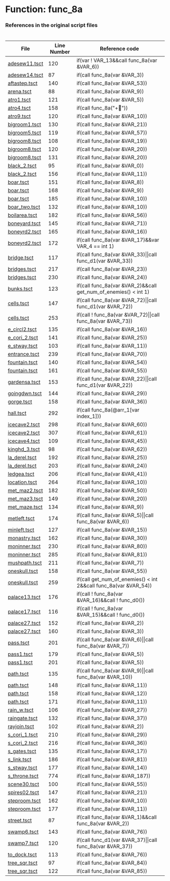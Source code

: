 # Function: func_8a
### References in the original script files

#

| File | Line Number | Reference code |
| --- | --- | --- |
| [adesew11.tsct](../../../out/adesew11.tsct#L120) | 120 | if(var ! VAR_13&&call func_8a(var &VAR_6)) |
| [adesew14.tsct](../../../out/adesew14.tsct#L87) | 87 | if(call func_8a(var &VAR_3)) |
| [aftastep.tsct](../../../out/aftastep.tsct#L140) | 140 | if(call func_8a(var &VAR_53)) |
| [arena.tsct](../../../out/arena.tsct#L88) | 88 | if(call func_8a(var &VAR_9)) |
| [atro1.tsct](../../../out/atro1.tsct#L121) | 121 | if(call func_8a(var &VAR_5)) |
| [atro4.tsct](../../../out/atro4.tsct#L158) | 158 | if(call func_8a("+")) |
| [atro9.tsct](../../../out/atro9.tsct#L120) | 120 | if(call func_8a(var &VAR_10)) |
| [bigroom1.tsct](../../../out/bigroom1.tsct#L130) | 130 | if(call func_8a(var &VAR_21)) |
| [bigroom5.tsct](../../../out/bigroom5.tsct#L119) | 119 | if(call func_8a(var &VAR_57)) |
| [bigroom8.tsct](../../../out/bigroom8.tsct#L108) | 108 | if(call func_8a(var &VAR_19)) |
| [bigroom8.tsct](../../../out/bigroom8.tsct#L120) | 120 | if(call func_8a(var &VAR_20)) |
| [bigroom8.tsct](../../../out/bigroom8.tsct#L131) | 131 | if(call func_8a(var &VAR_20)) |
| [black_2.tsct](../../../out/black_2.tsct#L95) | 95 | if(call func_8a(var &VAR_0)) |
| [black_2.tsct](../../../out/black_2.tsct#L156) | 156 | if(call func_8a(var &VAR_11)) |
| [boar.tsct](../../../out/boar.tsct#L151) | 151 | if(call func_8a(var &VAR_8)) |
| [boar.tsct](../../../out/boar.tsct#L168) | 168 | if(call func_8a(var &VAR_9)) |
| [boar.tsct](../../../out/boar.tsct#L185) | 185 | if(call func_8a(var &VAR_10)) |
| [boar_two.tsct](../../../out/boar_two.tsct#L132) | 132 | if(call func_8a(var &VAR_10)) |
| [boilarea.tsct](../../../out/boilarea.tsct#L182) | 182 | if(call func_8a(var &VAR_56)) |
| [boneyard.tsct](../../../out/boneyard.tsct#L145) | 145 | if(call func_8a(var &VAR_71)) |
| [boneyrd2.tsct](../../../out/boneyrd2.tsct#L165) | 165 | if(call func_8a(var &VAR_16)) |
| [boneyrd2.tsct](../../../out/boneyrd2.tsct#L172) | 172 | if(call func_8a(var &VAR_17)&&var VAR_4 == int 1) |
| [bridge.tsct](../../../out/bridge.tsct#L117) | 117 | if(call func_8a(var &VAR_33)\|\|call func_d1(var &VAR_33)) |
| [bridges.tsct](../../../out/bridges.tsct#L217) | 217 | if(call func_8a(var &VAR_23)) |
| [bridges.tsct](../../../out/bridges.tsct#L230) | 230 | if(call func_8a(var &VAR_24)) |
| [bunks.tsct](../../../out/bunks.tsct#L123) | 123 | if(call func_8a(var &VAR_2)&&call get_num_of_enemies() < int 1) |
| [cells.tsct](../../../out/cells.tsct#L147) | 147 | if(call func_8a(var &VAR_72)\|\|call func_d1(var &VAR_72)) |
| [cells.tsct](../../../out/cells.tsct#L253) | 253 | if(call ! func_8a(var &VAR_72)\|\|call func_8a(var &VAR_73)) |
| [e_circl2.tsct](../../../out/e_circl2.tsct#L135) | 135 | if(call func_8a(var &VAR_16)) |
| [e_cori_2.tsct](../../../out/e_cori_2.tsct#L141) | 141 | if(call func_8a(var &VAR_25)) |
| [e_stway.tsct](../../../out/e_stway.tsct#L103) | 103 | if(call func_8a(var &VAR_11)) |
| [entrance.tsct](../../../out/entrance.tsct#L239) | 239 | if(call func_8a(var &VAR_70)) |
| [fountain.tsct](../../../out/fountain.tsct#L140) | 140 | if(call func_8a(var &VAR_54)) |
| [fountain.tsct](../../../out/fountain.tsct#L161) | 161 | if(call func_8a(var &VAR_55)) |
| [gardensa.tsct](../../../out/gardensa.tsct#L153) | 153 | if(call func_8a(var &VAR_22)\|\|call func_d1(var &VAR_22)) |
| [goingdwn.tsct](../../../out/goingdwn.tsct#L144) | 144 | if(call func_8a(var &VAR_29)) |
| [gorge.tsct](../../../out/gorge.tsct#L158) | 158 | if(call func_8a(var &VAR_36)) |
| [hall.tsct](../../../out/hall.tsct#L292) | 292 | if(call func_8a(@arr_1[var index_1])) |
| [icecave2.tsct](../../../out/icecave2.tsct#L298) | 298 | if(call func_8a(var &VAR_60)) |
| [icecave2.tsct](../../../out/icecave2.tsct#L307) | 307 | if(call func_8a(var &VAR_61)) |
| [icecave4.tsct](../../../out/icecave4.tsct#L109) | 109 | if(call func_8a(var &VAR_45)) |
| [kinghd_3.tsct](../../../out/kinghd_3.tsct#L98) | 98 | if(call func_8a(var &VAR_62)) |
| [la_derel.tsct](../../../out/la_derel.tsct#L192) | 192 | if(call func_8a(var &VAR_25)) |
| [la_derel.tsct](../../../out/la_derel.tsct#L203) | 203 | if(call func_8a(var &VAR_24)) |
| [ledgea.tsct](../../../out/ledgea.tsct#L206) | 206 | if(call func_8a(var &VAR_41)) |
| [location.tsct](../../../out/location.tsct#L264) | 264 | if(call func_8a(var &VAR_10)) |
| [met_maz2.tsct](../../../out/met_maz2.tsct#L182) | 182 | if(call func_8a(var &VAR_50)) |
| [met_maz3.tsct](../../../out/met_maz3.tsct#L149) | 149 | if(call func_8a(var &VAR_20)) |
| [met_maze.tsct](../../../out/met_maze.tsct#L134) | 134 | if(call func_8a(var &VAR_9)) |
| [metleft.tsct](../../../out/metleft.tsct#L174) | 174 | if(call func_8a(var &VAR_5)\|\|call func_8a(var &VAR_6)) |
| [minleft.tsct](../../../out/minleft.tsct#L127) | 127 | if(call func_8a(var &VAR_15)) |
| [monastry.tsct](../../../out/monastry.tsct#L162) | 162 | if(call func_8a(var &VAR_30)) |
| [moninner.tsct](../../../out/moninner.tsct#L230) | 230 | if(call func_8a(var &VAR_80)) |
| [moninner.tsct](../../../out/moninner.tsct#L285) | 285 | if(call func_8a(var &VAR_81)) |
| [mushpath.tsct](../../../out/mushpath.tsct#L211) | 211 | if(call func_8a(var &VAR_7)) |
| [oneskull.tsct](../../../out/oneskull.tsct#L158) | 158 | if(call func_8a(var &VAR_55)) |
| [oneskull.tsct](../../../out/oneskull.tsct#L259) | 259 | if(call get_num_of_enemies() < int 2&&call func_8a(var &VAR_54)) |
| [palace13.tsct](../../../out/palace13.tsct#L176) | 176 | if(call ! func_8a(var &VAR_16)&&call ! func_d0()) |
| [palace17.tsct](../../../out/palace17.tsct#L116) | 116 | if(call ! func_8a(var &VAR_15)&&call ! func_d0()) |
| [palace27.tsct](../../../out/palace27.tsct#L152) | 152 | if(call func_8a(var &VAR_2)) |
| [palace27.tsct](../../../out/palace27.tsct#L160) | 160 | if(call func_8a(var &VAR_3)) |
| [pass.tsct](../../../out/pass.tsct#L201) | 201 | if(call func_8a(var &VAR_6)\|\|call func_8a(var &VAR_7)) |
| [pass1.tsct](../../../out/pass1.tsct#L179) | 179 | if(call func_8a(var &VAR_5)) |
| [pass1.tsct](../../../out/pass1.tsct#L201) | 201 | if(call func_8a(var &VAR_5)) |
| [path.tsct](../../../out/path.tsct#L135) | 135 | if(call func_8a(var &VAR_9)\|\|call func_8a(var &VAR_10)) |
| [path.tsct](../../../out/path.tsct#L148) | 148 | if(call func_8a(var &VAR_11)) |
| [path.tsct](../../../out/path.tsct#L158) | 158 | if(call func_8a(var &VAR_12)) |
| [path.tsct](../../../out/path.tsct#L171) | 171 | if(call func_8a(var &VAR_11)) |
| [rain_w.tsct](../../../out/rain_w.tsct#L106) | 106 | if(call func_8a(var &VAR_27)) |
| [raingate.tsct](../../../out/raingate.tsct#L132) | 132 | if(call func_8a(var &VAR_37)) |
| [rayjoin.tsct](../../../out/rayjoin.tsct#L102) | 102 | if(call func_8a(var &VAR_2)) |
| [s_cori_1.tsct](../../../out/s_cori_1.tsct#L210) | 210 | if(call func_8a(var &VAR_29)) |
| [s_cori_2.tsct](../../../out/s_cori_2.tsct#L216) | 216 | if(call func_8a(var &VAR_36)) |
| [s_gates.tsct](../../../out/s_gates.tsct#L135) | 135 | if(call func_8a(var &VAR_17)) |
| [s_link.tsct](../../../out/s_link.tsct#L186) | 186 | if(call func_8a(var &VAR_81)) |
| [s_stway.tsct](../../../out/s_stway.tsct#L177) | 177 | if(call func_8a(var &VAR_14)) |
| [s_throne.tsct](../../../out/s_throne.tsct#L774) | 774 | if(call func_8a(var &VAR_187)) |
| [scene30.tsct](../../../out/scene30.tsct#L100) | 100 | if(call func_8a(var &VAR_55)) |
| [spires02.tsct](../../../out/spires02.tsct#L147) | 147 | if(call func_8a(var &VAR_21)) |
| [steproom.tsct](../../../out/steproom.tsct#L162) | 162 | if(call func_8a(var &VAR_10)) |
| [steproom.tsct](../../../out/steproom.tsct#L177) | 177 | if(call func_8a(var &VAR_11)) |
| [street.tsct](../../../out/street.tsct#L87) | 87 | if(call func_8a(var &VAR_1)&&call func_8a(var &VAR_2)) |
| [swamp6.tsct](../../../out/swamp6.tsct#L143) | 143 | if(call func_8a(var &VAR_76)) |
| [swamp7.tsct](../../../out/swamp7.tsct#L120) | 120 | if(call func_d1(var &VAR_37)\|\|call func_8a(var &VAR_37)) |
| [to_dock.tsct](../../../out/to_dock.tsct#L113) | 113 | if(call func_8a(var &VAR_76)) |
| [tree_sqr.tsct](../../../out/tree_sqr.tsct#L97) | 97 | if(call func_8a(var &VAR_84)) |
| [tree_sqr.tsct](../../../out/tree_sqr.tsct#L122) | 122 | if(call func_8a(var &VAR_85)) |
